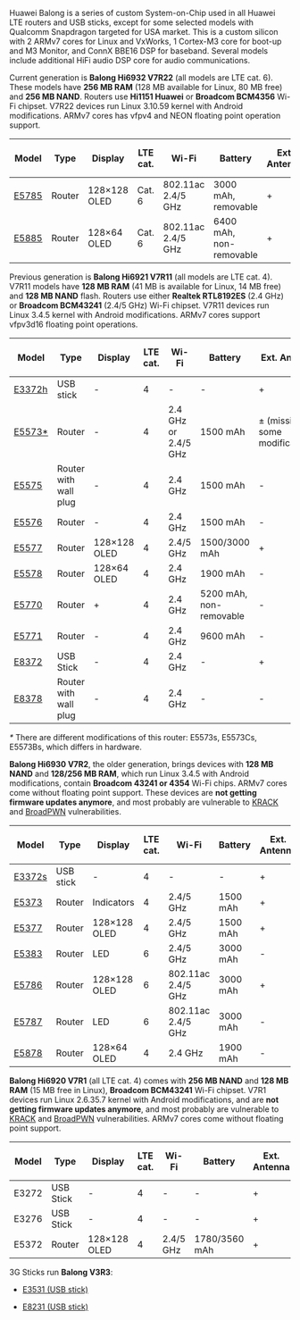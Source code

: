 Huawei Balong is a series of custom System-on-Chip used in all Huawei LTE routers and USB sticks, except for some selected models with Qualcomm Snapdragon targeted for USA market. This is a custom silicon with 2 ARMv7 cores for Linux and VxWorks, 1 Cortex-M3 core for boot-up and M3 Monitor, and ConnX BBE16 DSP for baseband. Several models include additional HiFi audio DSP core for audio communications.

Current generation is **Balong Hi6932 V7R22** (all models are LTE cat. 6).
These models have **256 MB RAM** (128 MB available for Linux, 80 MB free) and **256 MB NAND**. Routers use **Hi1151 Huawei** or **Broadcom BCM4356** Wi-Fi chipset.
V7R22 devices run Linux 3.10.59 kernel with Android modifications. ARMv7 cores has vfpv4 and NEON floating point operation support.

| Model | Type | Display | LTE cat. | Wi-Fi | Battery | Ext. Antenna | LAN port (RJ45) |
| --- | --- | --- | --- | --- | --- | --- | --- |
| [E5785](https://consumer.huawei.com/uk/smart-home/e5785l/) | Router | 128×128 OLED | Cat. 6 | 802.11ac 2.4/5 GHz | 3000 mAh, removable | + | - |
| [E5885](https://consumer.huawei.com/uk/smart-home/e5885/) | Router | 128×64 OLED | Cat. 6 | 802.11ac 2.4/5 GHz | 6400 mAh, non-removable | + | + |

Previous generation is **Balong Hi6921 V7R11** (all models are LTE cat. 4).
V7R11 models have **128 MB RAM** (41 MB is available for Linux, 14 MB free) and **128 MB NAND** flash. Routers use either **Realtek RTL8192ES** (2.4 GHz) or **Broadcom BCM43241** (2.4/5 GHz) Wi-Fi chipset.
V7R11 devices run Linux 3.4.5 kernel with Android modifications. ARMv7 cores support vfpv3d16 floating point operations.

| Model | Type | Display | LTE cat. | Wi-Fi | Battery | Ext. Antenna | LAN port (RJ45) |
| --- | --- | --- | --- | --- | --- | --- | --- |
| [E3372h](https://consumer.huawei.com/en/mobile-broadband/e3372/) | USB stick | - | 4 | - | - | + | - |
| [E5573*](https://consumer.huawei.com/uk/smart-home/e5573c/) | Router | - | 4 | 2.4 GHz or 2.4/5 GHz | 1500 mAh | ± (missing on some modifications) | - |
| [E5575](https://www.4gltemall.com/huawei-e5575-pocketcube-wifi-modem.html) | Router with wall plug | - | 4 | 2.4 GHz | 1500 mAh | - | - |
| [E5576](https://consumer.huawei.com/ie/routers/mobile-wifi-3s/) | Router | - | 4 | 2.4 GHz | 1500 mAh | - | - |
| [E5577](https://www.4gltemall.com/huawei-e5577-4g-lte-cat4-mobile-hotspot.html) | Router | 128×128 OLED | 4 | 2.4/5 GHz | 1500/3000 mAh | + | - |
| [E5578](https://www.4gltemall.com/huawei-e5578-4g-lte-cat4-mobile-hotspot.html) | Router | 128×64 OLED | 4 | 2.4 GHz | 1900 mAh | - | - |
| [E5770](https://consumer.huawei.com/en/mobile-broadband/e5770/) | Router | + | 4 | 2.4 GHz | 5200 mAh, non-removable | - | + |
| [E5771](https://consumer.huawei.com/en/mobile-broadband/e5771/) | Router | - | 4 | 2.4 GHz | 9600 mAh | - | - |
| [E8372](https://consumer.huawei.com/en/mobile-broadband/e8372/) | USB Stick | - | 4 | 2.4 GHz | - | + | - |
| [E8378](https://www.4gltemall.com/webcube4-huawei-e8378-4g-wifi-router.html) | Router with wall plug | - | 4 | 2.4 GHz | - | - | - |

_*_ There are different modifications of this router: E5573s, E5573Cs, E5573Bs, which differs in hardware.

**Balong Hi6930 V7R2**, the older generation, brings devices with **128 MB NAND** and **128/256 MB RAM**, which run Linux 3.4.5 with Android modifications, contain **Broadcom 43241 or 4354** Wi-Fi chips. ARMv7 cores come without floating point support. These devices are **not getting firmware updates anymore**, and most probably are vulnerable to [KRACK](https://www.krackattacks.com/) and [BroadPWN](https://blog.exodusintel.com/2017/07/26/broadpwn/) vulnerabilities.

| Model | Type | Display | LTE cat. | Wi-Fi | Battery | Ext. Antenna | LAN port (RJ45) |
| --- | --- | --- | --- | --- | --- | --- | --- |
| [E3372s](https://consumer.huawei.com/en/mobile-broadband/e3372/) | USB stick | - | 4 | - | - | + | - |
| [E5373](https://www.4gltemall.com/huawei-e5373-4g-td-lte-mobile-wifi-hotspot.html) | Router | Indicators | 4 | 2.4/5 GHz | 1500 mAh | + | - |
| [E5377](https://consumer.huawei.com/en/mobile-broadband/e5377/) | Router | 128×128 OLED | 4 | 2.4/5 GHz | 1500 mAh | + | - |
| [E5383](https://www.4gltemall.com/huawei-e5383-4g-lte-cat6-mobile-wifi-router.html) | Router | LED | 6 | 2.4/5 GHz | 3000 mAh | - | - |
| [E5786](https://www.4gltemall.com/huawei-e5786-4g-lte-cat6-mobile-wifi.html) | Router | 128×128 OLED | 6 | 802.11ac 2.4/5 GHz | 3000 mAh | + | - |
| [E5787](https://consumer.huawei.com/en/mobile-broadband/e5787/) | Router | LED | 6 | 802.11ac 2.4/5 GHz | 3000 mAh | - | + |
| [E5878](https://www.4gltemall.com/huawei-e5878-4g-mobile-wifi-modem.html) | Router | 128×64 OLED | 4 | 2.4 GHz | 1900 mAh | - | - |

**Balong Hi6920 V7R1** (all LTE cat. 4) comes with **256 MB NAND** and **128 MB RAM** (15 MB free in Linux), **Broadcom BCM43241** Wi-Fi chipset.
V7R1 devices run Linux 2.6.35.7 kernel with Android modifications, and are **not getting firmware updates anymore**, and most probably are vulnerable to [KRACK](https://www.krackattacks.com/) and [BroadPWN](https://blog.exodusintel.com/2017/07/26/broadpwn/) vulnerabilities. ARMv7 cores come without floating point support.

| Model | Type | Display | LTE cat. | Wi-Fi | Battery | Ext. Antenna | LAN port (RJ45) |
| --- | --- | --- | --- | --- | --- | --- | --- |
| E3272 | USB Stick | - | 4 | - | - | + | - |
| E3276 | USB Stick | - | 4 | - | - | + | - |
| E5372 | Router | 128×128 OLED | 4 | 2.4/5 GHz | 1780/3560 mAh | + | - |

3G Sticks run **Balong V3R3**:

*   [E3531 (USB stick)](https://consumer.huawei.com/en/mobile-broadband/e3531/)

*   [E8231 (USB stick)](https://consumer.huawei.com/en/mobile-broadband/e8231/)
